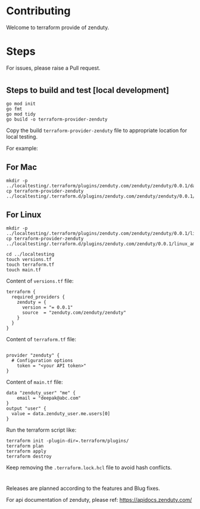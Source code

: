 # Contributing

Welcome to terraform provide of zenduty.

# Steps

For issues, please raise a Pull request.

#

## Steps to build and test [local development]

```
go mod init
go fmt
go mod tidy
go build -o terraform-provider-zenduty
```

Copy the build `terraform-provider-zenduty` file to appropriate location for local testing. 

For example: 

## For Mac
```
mkdir -p ../localtesting/.terraform/plugins/zenduty.com/zenduty/zenduty/0.0.1/darwin_arm64
cp terraform-provider-zenduty ../localtesting/.terraform.d/plugins/zenduty.com/zenduty/zenduty/0.0.1/darwin_arm64
```

## For Linux
```
mkdir -p ../localtesting/.terraform/plugins/zenduty.com/zenduty/zenduty/0.0.1/linux_amd64
cp terraform-provider-zenduty ../localtesting/.terraform.d/plugins/zenduty.com/zenduty/0.0.1/linux_amd64
```

```
cd ../localtesting
touch versions.tf
touch terraform.tf
touch main.tf
```

Content of `versions.tf` file:
```
terraform {
  required_providers {
    zenduty = {
      version = "= 0.0.1"
      source  = "zenduty.com/zenduty/zenduty"
    }
  }
}
```
Content of `terraform.tf` file:
```

provider "zenduty" {
  # Configuration options
    token = "<your API token>"
}

```

Content of `main.tf` file:
```
data "zenduty_user" "me" {
    email = "deepak@abc.com"
}
output "user" {
  value = data.zenduty_user.me.users[0]
}
```

Run the terraform script like:

```
terraform init -plugin-dir=.terraform/plugins/
terraform plan
terraform apply
terraform destroy
```

Keep removing the `.terraform.lock.hcl` file to avoid hash conflicts.

#
Releases are planned according to the features and Blug fixes.

For api documentation of zenduty, please ref: https://apidocs.zenduty.com/